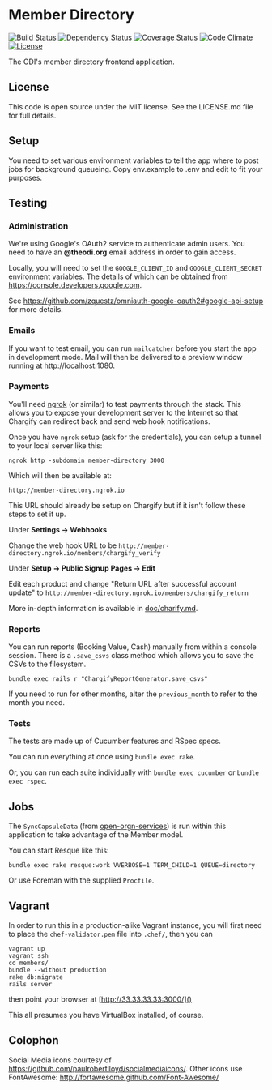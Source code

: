 # Member Directory 

[![Build Status](http://img.shields.io/travis/theodi/member-directory.svg?style=flat-square)](https://travis-ci.org/theodi/member-directory)
[![Dependency Status](http://img.shields.io/gemnasium/theodi/member-directory.svg?style=flat-square)](https://gemnasium.com/theodi/member-directory)
[![Coverage Status](http://img.shields.io/coveralls/theodi/member-directory.svg?style=flat-square)](https://coveralls.io/github/theodi/member-directory)
[![Code Climate](http://img.shields.io/codeclimate/github/theodi/member-directory.svg?style=flat-square)](https://codeclimate.com/github/theodi/member-directory)
[![License](http://img.shields.io/:license-mit-blue.svg?style=flat-square)](http://theodi.mit-license.org)

The ODI's member directory frontend application. 

## License

This code is open source under the MIT license. See the LICENSE.md file for 
full details.

## Setup

You need to set various environment variables to tell the app where to post
jobs for background queueing. Copy env.example to .env and edit to fit your
purposes.

## Testing

### Administration

We're using Google's OAuth2 service to authenticate admin users. You need to
have an **@theodi.org** email address in order to gain access.

Locally, you will need to set the `GOOGLE_CLIENT_ID` and `GOOGLE_CLIENT_SECRET`
environment variables.  The details of which can be obtained from
https://console.developers.google.com.

See https://github.com/zquestz/omniauth-google-oauth2#google-api-setup for more
details.

### Emails

If you want to test email, you can run ```mailcatcher``` before you start the
app in development mode. Mail will then be delivered to a preview window
running at http://localhost:1080.

### Payments

You'll need [ngrok](https://ngrok.com/) (or similar) to test payments through
the stack. This allows you to expose your development server to the Internet so
that Chargify can redirect back and send web hook notifications.

Once you have `ngrok` setup (ask for the credentials), you can setup a tunnel
to your local server like this:

    ngrok http -subdomain member-directory 3000

Which will then be available at:

    http://member-directory.ngrok.io

This URL should already be setup on Chargify but if it isn't follow these steps
to set it up.

Under **Settings -> Webhooks**

Change the web hook URL to be `http://member-directory.ngrok.io/members/chargify_verify`

Under **Setup -> Public Signup Pages -> Edit**

Edit each product and change "Return URL after successful account update" to
`http://member-directory.ngrok.io/members/chargify_return`

More in-depth information is available in [doc/charify.md](doc/charify.md).

### Reports

You can run reports (Booking Value, Cash) manually from within a console
session. There is a `.save_csvs` class method which allows you to save the CSVs
to the filesystem.

    bundle exec rails r "ChargifyReportGenerator.save_csvs"

If you need to run for other months, alter the `previous_month` to refer to the
month you need.

### Tests

The tests are made up of Cucumber features and RSpec specs.

You can run everything at once using `bundle exec rake`.

Or, you can run each suite individually with `bundle exec cucumber` or `bundle
exec rspec`.

## Jobs

The `SyncCapsuleData` (from [open-orgn-services](https://github.com/theodi/open-orgn-services))
is run within this application to take advantage of the Member model.

You can start Resque like this:

    bundle exec rake resque:work VVERBOSE=1 TERM_CHILD=1 QUEUE=directory

Or use Foreman with the supplied `Procfile`.

## Vagrant

In order to run this in a production-alike Vagrant instance, you will first
need to place the ```chef-validator.pem``` file into ```.chef/```, then you can

    vagrant up
    vagrant ssh
    cd members/
    bundle --without production
    rake db:migrate
    rails server

then point your browser at [http://33.33.33.33:3000/]()

This all presumes you have VirtualBox installed, of course.

## Colophon

Social Media icons courtesy of https://github.com/paulrobertlloyd/socialmediaicons/.
Other icons use FontAwesome: http://fortawesome.github.com/Font-Awesome/

